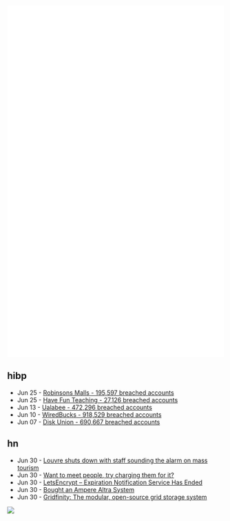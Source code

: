 ![Metrics](https://raw.githubusercontent.com/phixion/phixion/master/metrics.svg)

## hibp

<!--
for https://github.com/phixion/phixion/blob/main/.github/workflows/feeds.yml
-->
<!--START_SECTION:haveibeenpwnd-->
- Jun 25 - [Robinsons Malls - 195,597 breached accounts](https://haveibeenpwned.com/Breach/RobinsonsMalls)
- Jun 25 - [Have Fun Teaching - 27,126 breached accounts](https://haveibeenpwned.com/Breach/HaveFunTeaching)
- Jun 13 - [Ualabee - 472,296 breached accounts](https://haveibeenpwned.com/Breach/Ualabee)
- Jun 10 - [WiredBucks - 918,529 breached accounts](https://haveibeenpwned.com/Breach/WiredBucks)
- Jun 07 - [Disk Union - 690,667 breached accounts](https://haveibeenpwned.com/Breach/DiskUnion)
<!--END_SECTION:haveibeenpwnd-->

## hn

<!--
for https://github.com/phixion/phixion/blob/main/.github/workflows/feeds.yml
-->
<!--START_SECTION:hn-->
- Jun 30 - [Louvre shuts down with staff sounding the alarm on mass tourism](https://www.washingtonpost.com/world/2025/06/16/louvre-museum-paris-closed-lines-delay/2b303a16-4a9f-11f0-8fff-262d6ec54ab9_story.html)
- Jun 30 - [Want to meet people, try charging them for it?](https://notes.eatonphil.com/2025-06-28-want-to-meet-people-charge-them.html)
- Jun 30 - [LetsEncrypt – Expiration Notification Service Has Ended](https://letsencrypt.org/2025/06/26/expiration-notification-service-has-ended/)
- Jun 30 - [Bought an Ampere Altra System](https://marcin.juszkiewicz.com.pl/2025/06/27/bought-myself-an-ampere-altra-system/)
- Jun 30 - [Gridfinity: The modular, open-source grid storage system](https://gridfinity.xyz/)
<!--END_SECTION:hn-->

<!--
for https://yhype.me
-->
![](https://hit.yhype.me/github/profile?user_id=13013670)
